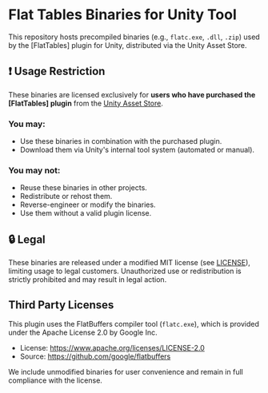 # Flat Tables Binaries for Unity Tool

This repository hosts precompiled binaries (e.g., `flatc.exe`, `.dll`, `.zip`) used by the [FlatTables] plugin for Unity, distributed via the Unity Asset Store.

## ❗ Usage Restriction

These binaries are licensed exclusively for **users who have purchased the [FlatTables] plugin** from the [Unity Asset Store](https://assetstore.unity.com/packages).

### You **may**:
- Use these binaries in combination with the purchased plugin.
- Download them via Unity's internal tool system (automated or manual).

### You **may not**:
- Reuse these binaries in other projects.
- Redistribute or rehost them.
- Reverse-engineer or modify the binaries.
- Use them without a valid plugin license.

## 🔒 Legal

These binaries are released under a modified MIT license (see [LICENSE](./LICENSE.txt)), limiting usage to legal customers. Unauthorized use or redistribution is strictly prohibited and may result in legal action.

## Third Party Licenses

This plugin uses the FlatBuffers compiler tool (`flatc.exe`), which is provided under the Apache License 2.0 by Google Inc.

- License: https://www.apache.org/licenses/LICENSE-2.0
- Source: https://github.com/google/flatbuffers

We include unmodified binaries for user convenience and remain in full compliance with the license.

